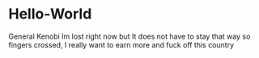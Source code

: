 # Hello-World
General Kenobi
Im lost right now but It does not have to stay that way so fingers crossed, I really want to earn more and fuck off this country
